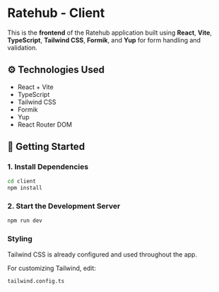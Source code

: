 # Ratehub - Client

This is the **frontend** of the Ratehub application built using **React**, **Vite**, **TypeScript**, **Tailwind CSS**, **Formik**, and **Yup** for form handling and validation.

## ⚙️ Technologies Used

- React + Vite
- TypeScript
- Tailwind CSS
- Formik
- Yup
- React Router DOM

## 🚀 Getting Started

### 1. Install Dependencies

```bash
cd client
npm install
```

### 2. Start the Development Server
```bash
npm run dev
```

### Styling
Tailwind CSS is already configured and used throughout the app.

For customizing Tailwind, edit:
```bash
tailwind.config.ts
```
